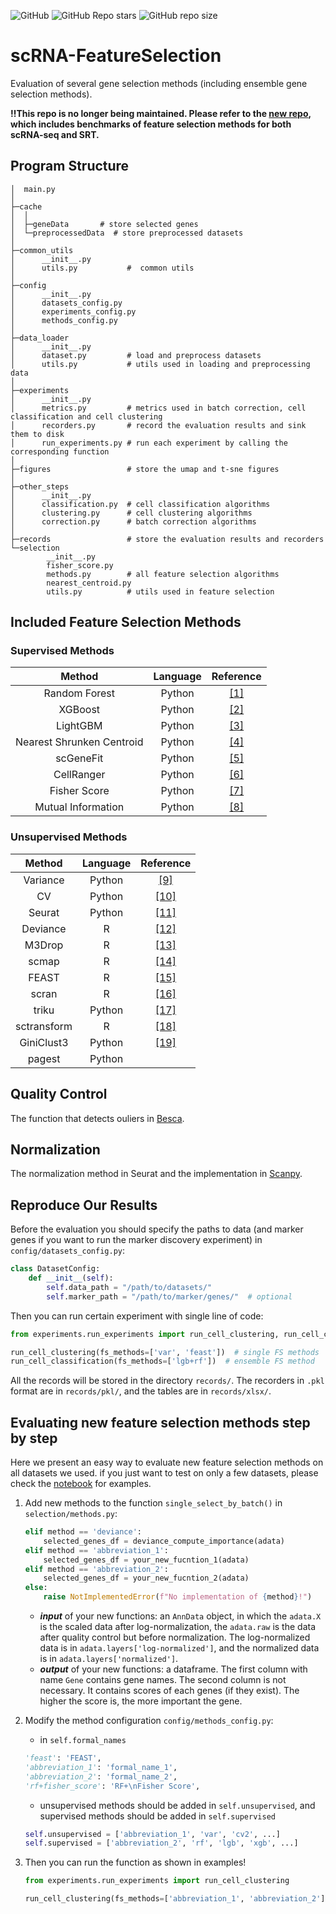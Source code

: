 ![GitHub](https://img.shields.io/github/license/ToryDeng/scRNA-FeatureSelection)
![GitHub Repo stars](https://img.shields.io/github/stars/ToryDeng/scRNA-FeatureSelection)
![GitHub repo size](https://img.shields.io/github/repo-size/ToryDeng/scRNA-FeatureSelection)

# scRNA-FeatureSelection

Evaluation of several gene selection methods (including ensemble gene selection methods).

**:bangbang:This repo is no longer being maintained. Please refer to the [new repo](https://github.com/ToryDeng/FeatureSelectionBenchmarks), which includes benchmarks of feature selection methods for both scRNA-seq and SRT.**

## Program Structure

```
│  main.py
│          
├─cache
│  │  
│  ├─geneData       # store selected genes
│  └─preprocessedData  # store preprocessed datasets
│                   
├─common_utils
│      __init__.py
│      utils.py           #  common utils
│ 
├─config
│      __init__.py                  
│      datasets_config.py   
│      experiments_config.py 
│      methods_config.py
│      
├─data_loader
│      __init__.py
│      dataset.py         # load and preprocess datasets
│      utils.py           # utils used in loading and preprocessing data
│      
├─experiments
│      __init__.py
│      metrics.py         # metrics used in batch correction, cell classification and cell clustering
│      recorders.py       # record the evaluation results and sink them to disk
│      run_experiments.py # run each experiment by calling the corresponding function
│      
├─figures                 # store the umap and t-sne figures
│      
├─other_steps
│      __init__.py
│      classification.py  # cell classification algorithms
│      clustering.py      # cell clustering algorithms
│      correction.py      # batch correction algorithms
│      
├─records                 # store the evaluation results and recorders
└─selection
        __init__.py
        fisher_score.py
        methods.py        # all feature selection algorithms
        nearest_centroid.py
        utils.py          # utils used in feature selection
```

## Included Feature Selection Methods

### Supervised Methods

| Method | Language  |  Reference |
| :----: | :--------: | :--------: |
| Random Forest | Python | [[1]](https://doi.org/10.1186/1471-2105-7-3) |
| XGBoost     | Python | [[2]](https://doi.org/10.1145/2939672.2939785) |
| LightGBM    | Python | [[3]](https://papers.nips.cc/paper/2017/hash/6449f44a102fde848669bdd9eb6b76fa-Abstract.html) |
| Nearest Shrunken Centroid | Python | [[4]](http://citeseerx.ist.psu.edu/viewdoc/download?doi=10.1.1.565.4073&rep=rep1&type=pdf) |
| scGeneFit    | Python | [[5]](https://doi.org/10.1038/s41467-021-21453-4) |
| CellRanger   | Python | [[6]](https://doi.org/10.1038/ncomms14049) |
| Fisher Score | Python | [[7]](http://dx.doi.org/10.4238/gmr.15028798) |
| Mutual Information| Python  | [[8]](https://doi.org/10.1016/j.neucom.2008.04.005) |

### Unsupervised Methods

| Method |  Language  |  Reference |
| :----: | :--------: | :--------: |
| Variance    | Python | [[9]](https://doi.org/10.1038/s41592-018-0229-2) |
| CV          | Python | [[10]](https://doi.org/10.1038/s41408-018-0160-x) |
| Seurat       | Python | [[11]](https://doi.org/10.1016/j.cell.2019.05.031) |
| Deviance     | R | [[12]](https://doi.org/10.1186/s13059-019-1861-6) |
| M3Drop       | R | [[13]](https://doi.org/10.1093/bioinformatics/bty1044) |
| scmap        | R | [[14]](https://doi.org/10.1038/nmeth.4644) |
| FEAST        | R     |  [[15]](https://doi.org/10.1093/bib/bbab034) |
| scran        | R     | [[16]](https://doi.org/10.1186/s13059-016-0947-7) |
| triku        | Python | [[17]](https://doi.org/10.1093/gigascience/giac017) |
| sctransform  |   R   | [[18]](https://doi.org/10.1186/s13059-021-02584-9) |
| GiniClust3   | Python |  [[19]](https://doi.org/10.1186/s12859-020-3482-1) |
| pagest       | Python |     |

## Quality Control

The function that detects ouliers in [Besca](https://bedapub.github.io/besca/preprocessing/besca.pp.valOutlier.html).

## Normalization

The normalization method in Seurat and the implementation in [Scanpy](https://scanpy.readthedocs.io/en/latest/generated/scanpy.pp.recipe_seurat.html).

## Reproduce Our Results

Before the evaluation you should specify the paths to data (and marker genes if you want to run the marker discovery experiment) in `config/datasets_config.py`:

```python
class DatasetConfig:
    def __init__(self):
        self.data_path = "/path/to/datasets/"
        self.marker_path = "/path/to/marker/genes/"  # optional
```

Then you can run certain experiment with single line of code:

```python
from experiments.run_experiments import run_cell_clustering, run_cell_classification

run_cell_clustering(fs_methods=['var', 'feast'])  # single FS methods
run_cell_classification(fs_methods=['lgb+rf'])  # ensemble FS method
```

All the records will be stored in the directory `records/`. The recorders in `.pkl` format are in `records/pkl/`, and the tables are in `records/xlsx/`.

## Evaluating new feature selection methods step by step

Here we present an easy way to evaluate new feature selection methods on all datasets we used. if you just
want to test on only a few datasets, please check the [notebook](https://github.com/ToryDeng/scRNA-FeatureSelection/blob/main/notebooks/new_methods.ipynb) for examples.

1. Add new methods to the function `single_select_by_batch()` in `selection/methods.py`:
   
   ```python
   elif method == 'deviance':
       selected_genes_df = deviance_compute_importance(adata)
   elif method == 'abbreviation_1':
       selected_genes_df = your_new_fucntion_1(adata)
   elif method == 'abbreviation_2':
       selected_genes_df = your_new_fucntion_2(adata)
   else:
       raise NotImplementedError(f"No implementation of {method}!")
   ```
   
   - ***input*** of your new functions: an `AnnData` object, in which the `adata.X` is the scaled data after log-normalization,
     the `adata.raw` is the  data after quality control but before normalization. The log-normalized data is in `adata.layers['log-normalized']`, and the normalized data is in `adata.layers['normalized']`.
   - ***output*** of your new functions: a dataframe. The first column with name `Gene` contains gene names. The second column
     is not necessary. It contains scores of each genes (if they exist). The higher the score is, the more important the gene.
2. Modify the method configuration `config/methods_config.py`:
   
   - in `self.formal_names`
   
   ```python
   'feast': 'FEAST',
   'abbreviation_1': 'formal_name_1',
   'abbreviation_2': 'formal_name_2',
   'rf+fisher_score': 'RF+\nFisher Score',
   ```
   
   - unsupervised methods should be added in `self.unsupervised`, and supervised methods should be added in `self.supervised`
   
   ```python
   self.unsupervised = ['abbreviation_1', 'var', 'cv2', ...]
   self.supervised = ['abbreviation_2', 'rf', 'lgb', 'xgb', ...]
   ```
3. Then you can run the function as shown in examples!
   
   ```python
   from experiments.run_experiments import run_cell_clustering
   
   run_cell_clustering(fs_methods=['abbreviation_1', 'abbreviation_2'])
   ```

